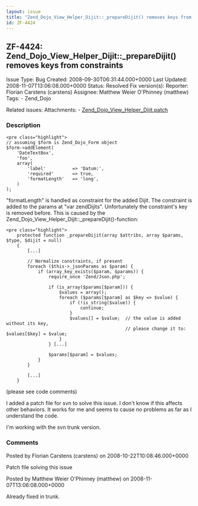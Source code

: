```yaml
---
layout: issue
title: "Zend_Dojo_View_Helper_Dijit::_prepareDijit() removes keys from constraints"
id: ZF-4424
---
```


ZF-4424: Zend\_Dojo\_View\_Helper\_Dijit::\_prepareDijit() removes keys from constraints
----------------------------------------------------------------------------------------

 Issue Type: Bug Created: 2008-09-30T06:31:44.000+0000 Last Updated: 2008-11-07T13:06:08.000+0000 Status: Resolved Fix version(s): 
 Reporter:  Florian Carstens (carstens)  Assignee:  Matthew Weier O'Phinney (matthew)  Tags: - Zend\_Dojo
 
 Related issues: 
 Attachments: - [Zend\_Dojo\_View\_Helper\_Dijit.patch](/issues/secure/attachment/11601/Zend_Dojo_View_Helper_Dijit.patch)
 
### Description

 
    <pre class="highlight">
    // assuming $form is Zend_Dojo_Form object
    $form->addElement(
        'DateTextBox',
        'foo',
        array(
            'label'          => 'Datum:',
            'required'       => true,
            'formatLength'   => 'long',
        )
    );


"formatLength" is handled as constraint for the added Dijit. The constraint is added to the params at "var zendDijits". Unfortunately the constraint's key is removed before. This is caused by the Zend\_Dojo\_View\_Helper\_Dijit::\_prepareDijit()-function:

 
    <pre class="highlight">
        protected function _prepareDijit(array $attribs, array $params, $type, $dijit = null)
        {
            [...]
    
            // Normalize constraints, if present
            foreach ($this->_jsonParams as $param) {
                if (array_key_exists($param, $params)) {
                    require_once 'Zend/Json.php';
    
                    if (is_array($params[$param])) {
                        $values = array();
                        foreach ($params[$param] as $key => $value) {
                            if (!is_string($value)) {
                                continue;
                            }
                            $values[] = $value;  // the value is added without its key,
                                                 // please change it to: $values[$key] = $value;
                        }
                    } [...]
    
                    $params[$param] = $values;
                }
            }
            
            [...]
        }


(please see code comments)

I added a patch file for svn to solve this issue. I don't know if this affects other behaviors. It works for me and seems to cause no problems as far as I understand the code.

I'm working with the svn trunk version.

 

 

### Comments

Posted by Florian Carstens (carstens) on 2008-10-22T10:08:46.000+0000

Patch file solving this issue

 

 

Posted by Matthew Weier O'Phinney (matthew) on 2008-11-07T13:06:08.000+0000

Already fixed in trunk.

 

 